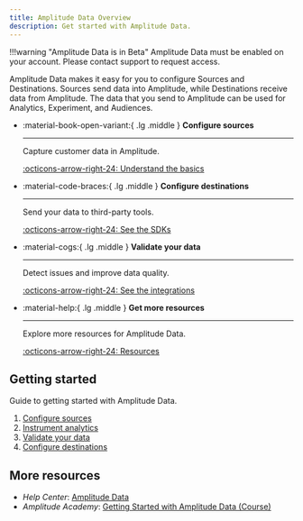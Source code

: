 ```yaml
---
title: Amplitude Data Overview
description: Get started with Amplitude Data. 
---
```


!!!warning "Amplitude Data is in Beta"
     Amplitude Data must be enabled on your account. Please contact support to request access.

Amplitude Data makes it easy for you to configure Sources and Destinations. Sources send data into Amplitude, while Destinations receive data from Amplitude. The data that you send to Amplitude can be used for Analytics, Experiment, and Audiences. 

<div class="grid cards" markdown>

- :material-book-open-variant:{ .lg .middle } __Configure sources__

    ---

    Capture customer data in Amplitude. 

    [:octicons-arrow-right-24: Understand the basics](data/sources/)

- :material-code-braces:{ .lg .middle } __Configure destinations__

    ---

    Send your data to third-party tools.

    [:octicons-arrow-right-24: See the SDKs](/data/destinations/)
  
- :material-cogs:{ .lg .middle } __Validate your data__

    ---

    Detect issues and improve data quality.

    [:octicons-arrow-right-24: See the integrations](#)

- :material-help:{ .lg .middle } __Get more resources__

    ---

    Explore more resources for Amplitude Data.

    [:octicons-arrow-right-24: Resources](#more-resources)

</div>

## Getting started

Guide to getting started with Amplitude Data.

1. [Configure sources]()
2. [Instrument analytics]()
3. [Validate your data]()
4. [Configure destinations]()

## More resources

- *Help Center*: [Amplitude Data](https://help.amplitude.com/hc/en-us/categories/5078631395227-Amplitude-Data-Beta-)
- *Amplitude Academy*: [Getting Started with Amplitude Data (Course)](https://academy.amplitude.com/getting-started-with-amplitude-data)

